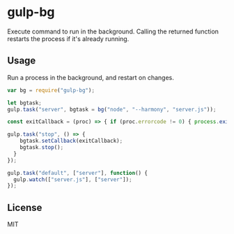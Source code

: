# gulp-bg

Execute command to run in the background.
Calling the returned function restarts the process if it's already running.

## Usage
Run a process in the background, and restart on changes.

```javascript
var bg = require("gulp-bg");

let bgtask;
gulp.task("server", bgtask = bg("node", "--harmony", "server.js"));

const exitCallback = (proc) => { if (proc.errorcode != 0) { process.exit(proc.errorcode); } };

gulp.task("stop", () => {
    bgtask.setCallback(exitCallback);
    bgtask.stop();
  }
});

gulp.task("default", ["server"], function() {
  gulp.watch(["server.js"], ["server"]);
});
```

## License
MIT
